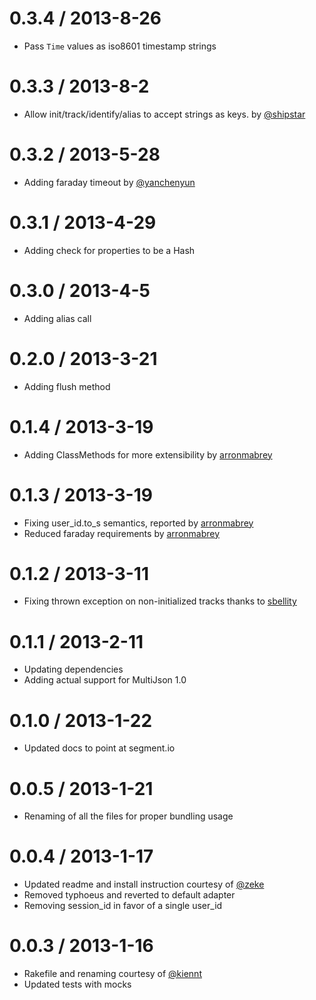0.3.4 / 2013-8-26
===========
* Pass `Time` values as iso8601 timestamp strings

0.3.3 / 2013-8-2
===========
* Allow init/track/identify/alias to accept strings as keys. by [@shipstar](https://github.com/shipstar)

0.3.2 / 2013-5-28
===========
* Adding faraday timeout by [@yanchenyun](https://github.com/yangchenyun)

0.3.1 / 2013-4-29
===========
* Adding check for properties to be a Hash

0.3.0 / 2013-4-5
===========
* Adding alias call

0.2.0 / 2013-3-21
===========
* Adding flush method

0.1.4 / 2013-3-19
===========
* Adding ClassMethods for more extensibility by [arronmabrey](https://github.com/arronmabrey)

0.1.3 / 2013-3-19
===========
* Fixing user_id.to_s semantics, reported by [arronmabrey](https://github.com/arronmabrey)
* Reduced faraday requirements by [arronmabrey](https://github.com/arronmabrey)

0.1.2 / 2013-3-11
===========
* Fixing thrown exception on non-initialized tracks thanks to [sbellity](https://github.com/sbellity)

0.1.1 / 2013-2-11
===========
* Updating dependencies
* Adding actual support for MultiJson 1.0

0.1.0 / 2013-1-22
===========
* Updated docs to point at segment.io

0.0.5 / 2013-1-21
===========
* Renaming of all the files for proper bundling usage

0.0.4 / 2013-1-17
===========
* Updated readme and install instruction courtesy of [@zeke](https://github.com/zeke)
* Removed typhoeus and reverted to default adapter
* Removing session_id in favor of a single user_id

0.0.3 / 2013-1-16
===========
* Rakefile and renaming courtesy of [@kiennt](https://github.com/kiennt)
* Updated tests with mocks